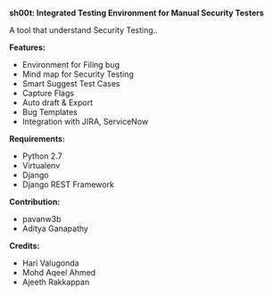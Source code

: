 **sh00t: Integrated Testing Environment for Manual Security Testers**

A tool that understand Security Testing..

**Features:**
- Environment for Filing bug
- Mind map for Security Testing
- Smart Suggest Test Cases
- Capture Flags
- Auto draft & Export
- Bug Templates
- Integration with JIRA, ServiceNow

**Requirements:**
- Python 2.7
- Virtualenv
- Django
- Django REST Framework

**Contribution:**
- pavanw3b
- Aditya Ganapathy

**Credits:**
- Hari Valugonda
- Mohd Aqeel Ahmed
- Ajeeth Rakkappan
